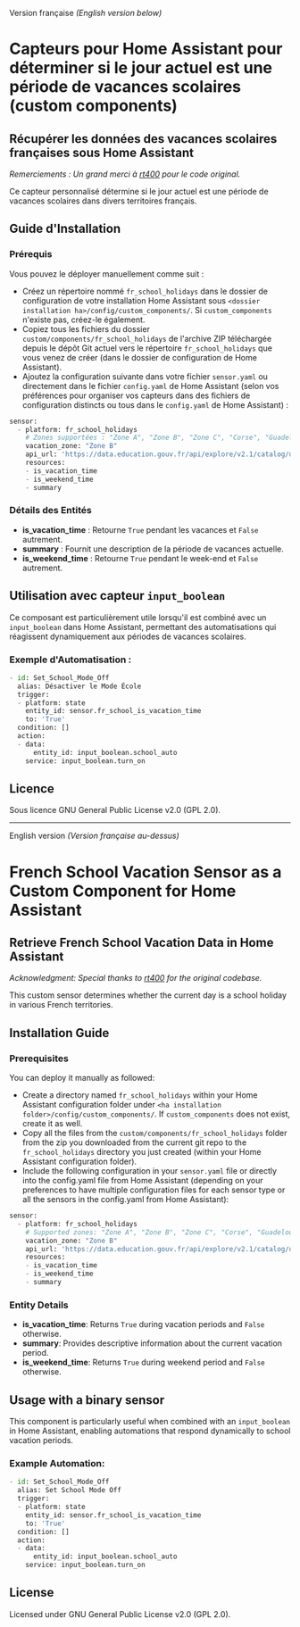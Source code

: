 Version française *(English version below)*

# Capteurs pour Home Assistant pour déterminer si le jour actuel est une période de vacances scolaires (custom components)

## Récupérer les données des vacances scolaires françaises sous Home Assistant

*Remerciements : Un grand merci à [rt400](https://github.com/rt400/School-Vacation/commits?author=rt400) pour le code original.*

Ce capteur personnalisé détermine si le jour actuel est une période de vacances scolaires dans divers territoires français.

## Guide d'Installation

### Prérequis

Vous pouvez le déployer manuellement comme suit :

- Créez un répertoire nommé `fr_school_holidays` dans le dossier de configuration de votre installation Home Assistant sous `<dossier installation ha>/config/custom_components/`. Si `custom_components` n'existe pas, créez-le également.
- Copiez tous les fichiers du dossier `custom/components/fr_school_holidays` de l'archive ZIP téléchargée depuis le dépôt Git actuel vers le répertoire `fr_school_holidays` que vous venez de créer (dans le dossier de configuration de Home Assistant).
- Ajoutez la configuration suivante dans votre fichier `sensor.yaml` ou directement dans le fichier `config.yaml` de Home Assistant (selon vos préférences pour organiser vos capteurs dans des fichiers de configuration distincts ou tous dans le `config.yaml` de Home Assistant) :

```python
sensor:
  - platform: fr_school_holidays
    # Zones supportées : "Zone A", "Zone B", "Zone C", "Corse", "Guadeloupe", "Guyane", "Martinique", "Mayotte", "Nouvelle Calédonie", "Polynésie", "Réunion", "Saint Pierre et Miquelon", "Wallis et Futuna"
    vacation_zone: "Zone B"
    api_url: 'https://data.education.gouv.fr/api/explore/v2.1/catalog/datasets/fr-en-calendrier-scolaire/records?limit=99&lang=fr&timezone=Europe%2FParis&refine=start_date:"{year}"&refine=zones:"{zone}"&refine=population:"Élèves"&refine=population:"-"'
    resources:
    - is_vacation_time
    - is_weekend_time
    - summary
```

### Détails des Entités
- **is_vacation_time** : Retourne `True` pendant les vacances et `False` autrement.
- **summary** : Fournit une description de la période de vacances actuelle.
- **is_weekend_time** : Retourne `True` pendant le week-end et `False` autrement.

## Utilisation avec capteur `input_boolean`

Ce composant est particulièrement utile lorsqu'il est combiné avec un `input_boolean` dans Home Assistant, permettant des automatisations qui réagissent dynamiquement aux périodes de vacances scolaires.

### Exemple d'Automatisation :
```python
- id: Set_School_Mode_Off
  alias: Désactiver le Mode École
  trigger:
  - platform: state
    entity_id: sensor.fr_school_is_vacation_time
    to: 'True'
  condition: []
  action:
  - data:
      entity_id: input_boolean.school_auto
    service: input_boolean.turn_on
```

## Licence
Sous licence GNU General Public License v2.0 (GPL 2.0).

---
English version *(Version française au-dessus)*


# French School Vacation Sensor as a Custom Component for Home Assistant

## Retrieve French School Vacation Data in Home Assistant

*Acknowledgment: Special thanks to [rt400](https://github.com/rt400/School-Vacation/commits?author=rt400) for the original codebase.*

This custom sensor determines whether the current day is a school holiday in various French territories.

## Installation Guide

### Prerequisites

You can deploy it manually as followed:

- Create a directory named `fr_school_holidays` within your Home Assistant configuration folder under `<ha installation folder>/config/custom_components/`. If `custom_components` does not exist, create it as well.
- Copy all the files from the `custom/components/fr_school_holidays` folder from the zip you downloaded from the current git repo to the `fr_school_holidays` directory you just created (within your Home Assistant configuration folder).
- Include the following configuration in your `sensor.yaml` file or directly into the config.yaml file from Home Assistant (depending on your preferences to have multiple configuration files for each sensor type or all the sensors in the config.yaml from Home Assistant):

```python
sensor:
  - platform: fr_school_holidays
    # Supported zones: "Zone A", "Zone B", "Zone C", "Corse", "Guadeloupe", "Guyane", "Martinique", "Mayotte", "Nouvelle Calédonie", "Polynésie", "Réunion", "Saint Pierre et Miquelon", "Wallis et Futuna"
    vacation_zone: "Zone B"
    api_url: 'https://data.education.gouv.fr/api/explore/v2.1/catalog/datasets/fr-en-calendrier-scolaire/records?limit=99&lang=fr&timezone=Europe%2FParis&refine=start_date:"{year}"&refine=zones:"{zone}"&refine=population:"Élèves"&refine=population:"-"'
    resources:
    - is_vacation_time
    - is_weekend_time
    - summary
```

### Entity Details
- **is_vacation_time**: Returns `True` during vacation periods and `False` otherwise.
- **summary**: Provides descriptive information about the current vacation period.
- **is_weekend_time**: Returns `True` during weekend period and `False` otherwise. 

## Usage with a binary sensor

This component is particularly useful when combined with an `input_boolean` in Home Assistant, enabling automations that respond dynamically to school vacation periods.

### Example Automation:
```python
- id: Set_School_Mode_Off
  alias: Set School Mode Off
  trigger:
  - platform: state
    entity_id: sensor.fr_school_is_vacation_time
    to: 'True'
  condition: []
  action:
  - data:
      entity_id: input_boolean.school_auto
    service: input_boolean.turn_on
```
  
## License
Licensed under GNU General Public License v2.0 (GPL 2.0).

